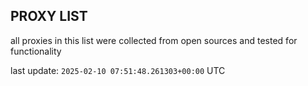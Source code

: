 ## PROXY LIST

all proxies in this list were collected from open sources and tested for functionality

last update: `2025-02-10 07:51:48.261303+00:00` UTC
